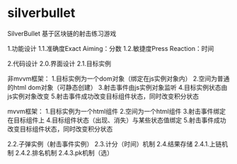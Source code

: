 # silverbullet

SilverBullet
基于区块链的射击练习游戏

1.功能设计
1.1.准确度Exact Aiming：分数
1.2.敏捷度Press Reaction：时间

2.代码设计
2.0.界面设计
2.1.目标实例

非mvvm框架：
1.目标实例为一个dom对象（绑定在js实例对象内）
2.空间为普通的html dom对象（可静态创建）
3.射击事件由js实例对象监听
4.目标实例状态由js实例对象改变
5.射击事件成功改变目标组件状态，同时改变积分状态

mvvm框架：
1.目标实例为一个html组件
2.空间为一个html组件
3.射击事件绑定在目标组件上
4.目标组件状态（出现、消失）与某些状态值绑定
5.射击事件成功改变目标组件状态，同时改变积分状态

2.2.子弹实例（射击事件实例）
2.3.计分（时间）机制
2.4.结果存储
2.4.1.上链机制
2.4.2.排名机制
2.4.3.pk机制（选）
